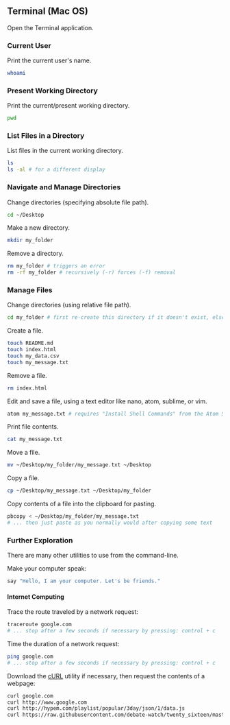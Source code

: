 
## Terminal (Mac OS)

Open the Terminal application.

### Current User

Print the current user's name.

```` sh
whoami
````

### Present Working Directory

Print the current/present working directory.

```` sh
pwd
````

### List Files in a Directory

List files in the current working directory.

```` sh
ls
ls -al # for a different display
````

### Navigate and Manage Directories

Change directories (specifying absolute file path).

```` sh
cd ~/Desktop
````

Make a new directory.

```` sh
mkdir my_folder
````

Remove a directory.

```` sh
rm my_folder # triggers an error
rm -rf my_folder # recursively (-r) forces (-f) removal
````

### Manage Files

Change directories (using relative file path).

```` sh
cd my_folder # first re-create this directory if it doesn't exist, else this will trigger an error
````

Create a file.

```` sh
touch README.md
touch index.html
touch my_data.csv
touch my_message.txt
````

Remove a file.

```` sh
rm index.html
````

Edit and save a file, using a text editor like nano, atom, sublime, or vim.

```` sh
atom my_message.txt # requires "Install Shell Commands" from the Atom Settings
````

Print file contents.

```` sh
cat my_message.txt
````

Move a file.

```` sh
mv ~/Desktop/my_folder/my_message.txt ~/Desktop
````

Copy a file.

```` sh
cp ~/Desktop/my_message.txt ~/Desktop/my_folder
````

Copy contents of a file into the clipboard for pasting.

```` sh
pbcopy < ~/Desktop/my_folder/my_message.txt
# ... then just paste as you normally would after copying some text
````

### Further Exploration

There are many other utilities to use from the command-line.

Make your computer speak:

```` sh
say "Hello, I am your computer. Let's be friends."
````

#### Internet Computing

Trace the route traveled by a network request:

```` sh
traceroute google.com
# ... stop after a few seconds if necessary by pressing: control + c
````

Time the duration of a network request:

```` sh
ping google.com
# ... stop after a few seconds if necessary by pressing: control + c
````

Download the [cURL](https://curl.haxx.se/download.html) utility if necessary, then request the contents of a webpage:

```` sh
curl google.com
curl http://www.google.com
curl http://hypem.com/playlist/popular/3day/json/1/data.js
curl https://raw.githubusercontent.com/debate-watch/twenty_sixteen/master/lib/twenty_sixteen/candidates.json
````
